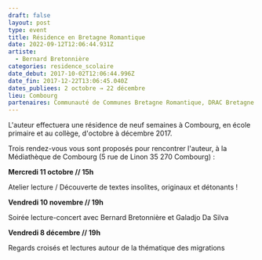 ```yaml
---
draft: false
layout: post
type: event
title: Résidence en Bretagne Romantique
date: 2022-09-12T12:06:44.931Z
artiste:
  - Bernard Bretonnière
categories: residence_scolaire
date_debut: 2017-10-02T12:06:44.996Z
date_fin: 2017-12-22T13:06:45.040Z
dates_publiees: 2 octobre → 22 décembre
lieu: Combourg
partenaires: Communauté de Communes Bretagne Romantique, DRAC Bretagne
---
```

L'auteur effectuera une résidence de neuf semaines à Combourg, en école primaire et au collège, d'octobre à décembre 2017.

Trois rendez-vous vous sont proposés pour rencontrer l'auteur, à la Médiathèque de Combourg (5 rue de Linon 35 270 Combourg) :

**Mercredi 11 octobre // 15h**

Atelier lecture / Découverte de textes insolites, originaux et détonants !
 

**Vendredi 10 novembre // 19h**

Soirée lecture-concert avec Bernard Bretonnière et Galadjo Da Silva

 
**Vendredi 8 décembre // 19h**

Regards croisés et lectures autour de la thématique des migrations